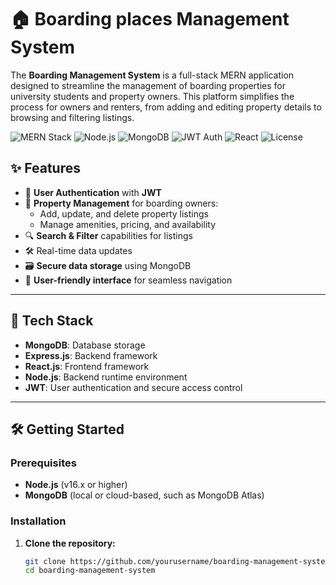 # 🏠 Boarding places Management System

The **Boarding Management System** is a full-stack MERN application designed to streamline the management of boarding properties for university students and property owners. This platform simplifies the process for owners and renters, from adding and editing property details to browsing and filtering listings.

![MERN Stack](https://img.shields.io/badge/Stack-MERN-blue)
![Node.js](https://img.shields.io/badge/Node.js-16.x-brightgreen)
![MongoDB](https://img.shields.io/badge/MongoDB-4.4-green)
![JWT Auth](https://img.shields.io/badge/Auth-JWT-red)
![React](https://img.shields.io/badge/React-17.0-blue)
![License](https://img.shields.io/badge/License-MIT-yellow)

## ✨ **Features**
- 🔑 **User Authentication** with **JWT**
- 🏡 **Property Management** for boarding owners:
  - Add, update, and delete property listings
  - Manage amenities, pricing, and availability
- 🔍 **Search & Filter** capabilities for listings
- 🛠️ Real-time data updates
- 🗃️ **Secure data storage** using MongoDB
- 📱 **User-friendly interface** for seamless navigation

---

## 🚀 **Tech Stack**
- **MongoDB**: Database storage
- **Express.js**: Backend framework
- **React.js**: Frontend framework
- **Node.js**: Backend runtime environment
- **JWT**: User authentication and secure access control

---

## 🛠️ **Getting Started**

### **Prerequisites**
- **Node.js** (v16.x or higher)
- **MongoDB** (local or cloud-based, such as MongoDB Atlas)

### **Installation**

1. **Clone the repository:**
   ```bash
   git clone https://github.com/yourusername/boarding-management-system.git
   cd boarding-management-system
